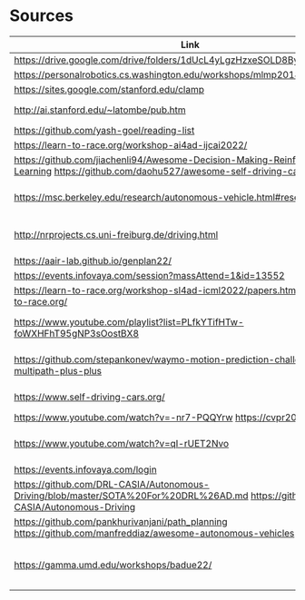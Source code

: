 ﻿# Sources


|Link|Tags                                                                                               |Resource                                                                                                                                                                                                                                                                                                                                                                                                                                                                        |Status                                                                                                                                  |Fav                                                                           |
|----|---------------------------------------------------------------------------------------------------|--------------------------------------------------------------------------------------------------------------------------------------------------------------------------------------------------------------------------------------------------------------------------------------------------------------------------------------------------------------------------------------------------------------------------------------------------------------------------------|----------------------------------------------------------------------------------------------------------------------------------------|------------------------------------------------------------------------------|
| https://drive.google.com/drive/folders/1dUcL4yLgzHzxeSOLD8By4T6QZc26oske|Collection                                                                                         |Sumit @VIL, KAIST                                                                                                                                                                                                                                                                                                                                                                                                                                                               |Yes                                                                                                                                     |No                                                                            |
|https://personalrobotics.cs.washington.edu/workshops/mlmp2018/|Workshop                                                                                           |                                                                                                                                                                                                                                                                                                                                                                                                                                                                                |Yes                                                                                                                                     |No                                                                            |
|https://sites.google.com/stanford.edu/clamp |Workshop                                                                                           |                                                                                                                                                                                                                                                                                                                                                                                                                                                                                |Yes                                                                                                                                     |No                                                                            |
|http://ai.stanford.edu/~latombe/pub.htm|Collection                                                                                         |Great sources from Jean-Claude Latombe                                                                                                                                                                                                                                                                                                                                                                                                                                          |Yes                                                                                                                                     |No                                                                            |
|https://github.com/yash-goel/reading-list|Collection                                                                                         |                                                                                                                                                                                                                                                                                                                                                                                                                                                                                |Yes                                                                                                                                     |Yes                                                                           |
|https://learn-to-race.org/workshop-ai4ad-ijcai2022/|Workshop                                                                                           |AI4AD workshop                                                                                                                                                                                                                                                                                                                                                                                                                                                                  |Yes                                                                                                                                     |No                                                                            |
|https://github.com/jiachenli94/Awesome-Decision-Making-Reinforcement-Learning  https://github.com/daohu527/awesome-self-driving-car#planning|Collection                                                                                         |Awesome Decision Making / Reinforcement Learning                                                                                                                                                                                                                                                                                                                                                                                                                                |Yes                                                                                                                                     |Yes                                                                           |
|https://msc.berkeley.edu/research/autonomous-vehicle.html#research|Collection, Research Group                                                                         |Berkeley Group                                                                                                                                                                                                                                                                                                                                                                                                                                                                  |Yes                                                                                                                                     |Yes                                                                           |
|http://nrprojects.cs.uni-freiburg.de/driving.html|Collection, Research Group                                                                         |Neurorobotics lab Freiburg                                                                                                                                                                                                                                                                                                                                                                                                                                                      |Yes                                                                                                                                     |No                                                                            |
|https://aair-lab.github.io/genplan22/|Workshop                                                                                           |Generalization in Planning                                                                                                                                                                                                                                                                                                                                                                                                                                                      |Yes                                                                                                                                     |No                                                                            |
|https://events.infovaya.com/session?massAttend=1&id=13552|Conference                                                                                         |Autonomous Driving&#124; ICRA                                                                                                                                                                                                                                                                                                                                                                                                                                                        |Yes                                                                                                                                     |Yes                                                                           |
|https://learn-to-race.org/workshop-sl4ad-icml2022/papers.html   https://learn-to-race.org/|Workshop                                                                                           |Safe Learning for Autonomous Driving Workshop &#124; ICML                                                                                                                                                                                                                                                                                                                                                                                                                            |Yes                                                                                                                                     |Yes                                                                           |
|https://www.youtube.com/playlist?list=PLfkYTifHTw-foWXHFhT95gNP3sOostBX8|Workshop                                                                                           |https://www.youtube.com/watch?v=4LPEqSLlxFs&list=PLfkYTifHTw-foWXHFhT95gNP3sOostBX8                                                                                                                                                                                                                                                                                                                                                                                             |Yes                                                                                                                                     |Yes                                                                           |
|https://github.com/stepankonev/waymo-motion-prediction-challenge-2022-multipath-plus-plus|Challenge                                                                                          |https://github.com/stepankonev/waymo-motion-prediction-challenge-2022-multipath-plus-plus                                                                                                                                                                                                                                                                                                                                                                                       |Yes                                                                                                                                     |Yes                                                                           |
|https://www.self-driving-cars.org/|Workshop                                                                                           |Fresh  Perspectives  on  the  Future  of  Autonomous  Driving &#124; ICRA22 workshop                                                                                                                                                                                                                                                                                                                                                                                                 |Yes                                                                                                                                     |No                                                                            |
|https://www.youtube.com/watch?v=-nr7-PQQYrw  https://cvpr2021.waabi.ai/|Workshop                                                                                           |CVPR 2021                                                                                                                                                                                                                                                                                                                                                                                                                                                                       |Yes                                                                                                                                     |No                                                                            |
|https://www.youtube.com/watch?v=qI-rUET2Nvo|Workshop                                                                                           |IJCAI 2021 Reinforcement Learning for Intelligent Transportation Systems (RL4ITS) Workshop                                                                                                                                                                                                                                                                                                                                                                                      |Yes                                                                                                                                     |Yes                                                                           |
|https://events.infovaya.com/login|Conference                                                                                         |ICRA 2022 venu                                                                                                                                                                                                                                                                                                                                                                                                                                                                  |Yes                                                                                                                                     |Yes                                                                           |
|https://github.com/DRL-CASIA/Autonomous-Driving/blob/master/SOTA%20For%20DRL%26AD.md  https://github.com/DRL-CASIA/Autonomous-Driving|Collection                                                                                         |Very good compilation from GitHub  with SoTA till 2020                                                                                                                                                                                                                                                                                                                                                                                                                          |Yes                                                                                                                                     |Yes                                                                           |
|https://github.com/pankhurivanjani/path_planning  https://github.com/manfreddiaz/awesome-autonomous-vehicles|Collection                                                                                         |Path planning papers for Autonomous vehicles till 2016                                                                                                                                                                                                                                                                                                                                                                                                                          |Yes                                                                                                                                     |Yes                                                                           |
|https://gamma.umd.edu/workshops/badue22/|Workshop                                                                                           |BEHAVIOR-DRIVEN AUTONOMOUS DRIVING IN UNSTRUCTURED ENVIRONMENTS (BADUE'22)  (IROS’22, new)                                                                                                                                                                                                                                                                                                                                                                                      |No                                                                                                                                      |No                                                                            |
